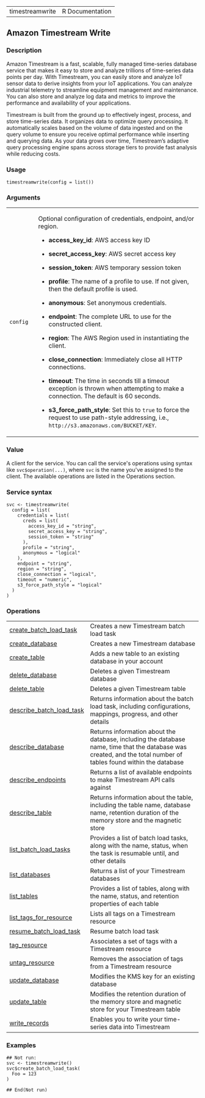 <table style="width: 100%;">
<tbody>
<tr class="odd">
<td>timestreamwrite</td>
<td style="text-align: right;">R Documentation</td>
</tr>
</tbody>
</table>

## Amazon Timestream Write

### Description

Amazon Timestream is a fast, scalable, fully managed time-series
database service that makes it easy to store and analyze trillions of
time-series data points per day. With Timestream, you can easily store
and analyze IoT sensor data to derive insights from your IoT
applications. You can analyze industrial telemetry to streamline
equipment management and maintenance. You can also store and analyze log
data and metrics to improve the performance and availability of your
applications.

Timestream is built from the ground up to effectively ingest, process,
and store time-series data. It organizes data to optimize query
processing. It automatically scales based on the volume of data ingested
and on the query volume to ensure you receive optimal performance while
inserting and querying data. As your data grows over time, Timestream’s
adaptive query processing engine spans across storage tiers to provide
fast analysis while reducing costs.

### Usage

    timestreamwrite(config = list())

### Arguments

<table>
<colgroup>
<col style="width: 15%" />
<col style="width: 85%" />
</colgroup>
<tbody>
<tr class="odd">
<td><code id="timestreamwrite_:_config">config</code></td>
<td><p>Optional configuration of credentials, endpoint, and/or
region.</p>
<ul>
<li><p><strong>access_key_id</strong>: AWS access key ID</p></li>
<li><p><strong>secret_access_key</strong>: AWS secret access
key</p></li>
<li><p><strong>session_token</strong>: AWS temporary session
token</p></li>
<li><p><strong>profile</strong>: The name of a profile to use. If not
given, then the default profile is used.</p></li>
<li><p><strong>anonymous</strong>: Set anonymous credentials.</p></li>
<li><p><strong>endpoint</strong>: The complete URL to use for the
constructed client.</p></li>
<li><p><strong>region</strong>: The AWS Region used in instantiating the
client.</p></li>
<li><p><strong>close_connection</strong>: Immediately close all HTTP
connections.</p></li>
<li><p><strong>timeout</strong>: The time in seconds till a timeout
exception is thrown when attempting to make a connection. The default is
60 seconds.</p></li>
<li><p><strong>s3_force_path_style</strong>: Set this to
<code>true</code> to force the request to use path-style addressing,
i.e., <code
style="white-space: pre;">⁠http://s3.amazonaws.com/BUCKET/KEY⁠</code>.</p></li>
</ul></td>
</tr>
</tbody>
</table>

### Value

A client for the service. You can call the service's operations using
syntax like `svc$operation(...)`, where `svc` is the name you've
assigned to the client. The available operations are listed in the
Operations section.

### Service syntax

    svc <- timestreamwrite(
      config = list(
        credentials = list(
          creds = list(
            access_key_id = "string",
            secret_access_key = "string",
            session_token = "string"
          ),
          profile = "string",
          anonymous = "logical"
        ),
        endpoint = "string",
        region = "string",
        close_connection = "logical",
        timeout = "numeric",
        s3_force_path_style = "logical"
      )
    )

### Operations

<table>
<tbody>
<tr class="odd">
<td style="text-align: left;"><a href="../timestreamwrite_create_batch_load_task/"> create_batch_load_task </a></td>
<td style="text-align: left;">Creates a new Timestream batch load
task</td>
</tr>
<tr class="even">
<td style="text-align: left;"><a href="../timestreamwrite_create_database/"> create_database </a></td>
<td style="text-align: left;">Creates a new Timestream database</td>
</tr>
<tr class="odd">
<td style="text-align: left;"><a href="../timestreamwrite_create_table/"> create_table </a></td>
<td style="text-align: left;">Adds a new table to an existing database
in your account</td>
</tr>
<tr class="even">
<td style="text-align: left;"><a href="../timestreamwrite_delete_database/"> delete_database </a></td>
<td style="text-align: left;">Deletes a given Timestream database</td>
</tr>
<tr class="odd">
<td style="text-align: left;"><a href="../timestreamwrite_delete_table/"> delete_table </a></td>
<td style="text-align: left;">Deletes a given Timestream table</td>
</tr>
<tr class="even">
<td style="text-align: left;"><a href="../timestreamwrite_describe_batch_load_task/"> describe_batch_load_task </a></td>
<td style="text-align: left;">Returns information about the batch load
task, including configurations, mappings, progress, and other
details</td>
</tr>
<tr class="odd">
<td style="text-align: left;"><a href="../timestreamwrite_describe_database/"> describe_database </a></td>
<td style="text-align: left;">Returns information about the database,
including the database name, time that the database was created, and the
total number of tables found within the database</td>
</tr>
<tr class="even">
<td style="text-align: left;"><a href="../timestreamwrite_describe_endpoints/"> describe_endpoints </a></td>
<td style="text-align: left;">Returns a list of available endpoints to
make Timestream API calls against</td>
</tr>
<tr class="odd">
<td style="text-align: left;"><a href="../timestreamwrite_describe_table/"> describe_table </a></td>
<td style="text-align: left;">Returns information about the table,
including the table name, database name, retention duration of the
memory store and the magnetic store</td>
</tr>
<tr class="even">
<td style="text-align: left;"><a href="../timestreamwrite_list_batch_load_tasks/"> list_batch_load_tasks </a></td>
<td style="text-align: left;">Provides a list of batch load tasks, along
with the name, status, when the task is resumable until, and other
details</td>
</tr>
<tr class="odd">
<td style="text-align: left;"><a href="../timestreamwrite_list_databases/"> list_databases </a></td>
<td style="text-align: left;">Returns a list of your Timestream
databases</td>
</tr>
<tr class="even">
<td style="text-align: left;"><a href="../timestreamwrite_list_tables/"> list_tables </a></td>
<td style="text-align: left;">Provides a list of tables, along with the
name, status, and retention properties of each table</td>
</tr>
<tr class="odd">
<td style="text-align: left;"><a href="../timestreamwrite_list_tags_for_resource/"> list_tags_for_resource </a></td>
<td style="text-align: left;">Lists all tags on a Timestream
resource</td>
</tr>
<tr class="even">
<td style="text-align: left;"><a href="../timestreamwrite_resume_batch_load_task/"> resume_batch_load_task </a></td>
<td style="text-align: left;">Resume batch load task</td>
</tr>
<tr class="odd">
<td style="text-align: left;"><a href="../timestreamwrite_tag_resource/"> tag_resource </a></td>
<td style="text-align: left;">Associates a set of tags with a Timestream
resource</td>
</tr>
<tr class="even">
<td style="text-align: left;"><a href="../timestreamwrite_untag_resource/"> untag_resource </a></td>
<td style="text-align: left;">Removes the association of tags from a
Timestream resource</td>
</tr>
<tr class="odd">
<td style="text-align: left;"><a href="../timestreamwrite_update_database/"> update_database </a></td>
<td style="text-align: left;">Modifies the KMS key for an existing
database</td>
</tr>
<tr class="even">
<td style="text-align: left;"><a href="../timestreamwrite_update_table/"> update_table </a></td>
<td style="text-align: left;">Modifies the retention duration of the
memory store and magnetic store for your Timestream table</td>
</tr>
<tr class="odd">
<td style="text-align: left;"><a href="../timestreamwrite_write_records/"> write_records </a></td>
<td style="text-align: left;">Enables you to write your time-series data
into Timestream</td>
</tr>
</tbody>
</table>

### Examples

    ## Not run: 
    svc <- timestreamwrite()
    svc$create_batch_load_task(
      Foo = 123
    )

    ## End(Not run)
